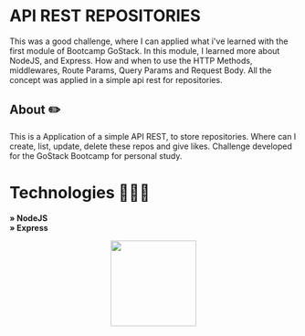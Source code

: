 

# API REST REPOSITORIES
This was a good challenge, where I can applied what i've learned with the first module of Bootcamp GoStack. In this module, I learned more about NodeJS, and Express. How and when to use the HTTP Methods, middlewares, Route Params, Query Params and Request Body. All the concept was applied in a simple api rest for repositories. 

## About ✏️
This is a Application of a simple API REST, to store repositories. Where can I create, list, update, delete these repos and give likes. Challenge developed for the GoStack Bootcamp for personal study.
  
# Technologies 👩🏻‍💻
<strong> » NodeJS </strong><br />
<strong> » Express </strong><br />

<p align=center><img src="https://cdn.icon-icons.com/icons2/2415/PNG/512/nodejs_original_wordmark_logo_icon_146412.png" width="150"></center></p>

  
